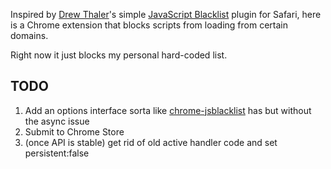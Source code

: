 Inspired by [Drew Thaler](https://twitter.com/drewthaler)'s simple [JavaScript Blacklist](http://homepage.mac.com/drewthaler/jsblacklist/) plugin for Safari, here is a Chrome extension that blocks scripts from loading from certain domains.

Right now it just blocks my personal hard-coded list.

## TODO

1. Add an options interface sorta like [chrome-jsblacklist](https://github.com/jou/chrome-jsblacklist) has but without the async issue
1. Submit to Chrome Store
1. (once API is stable) get rid of old active handler code and set persistent:false

